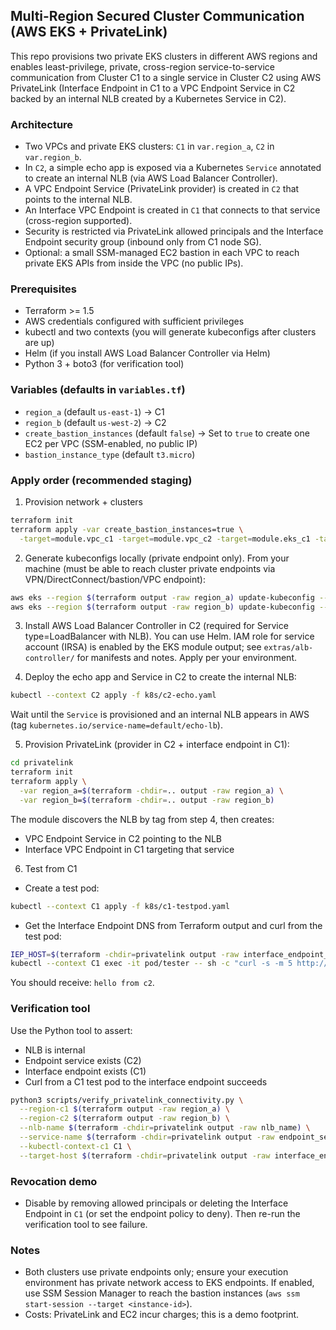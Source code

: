 ## Multi-Region Secured Cluster Communication (AWS EKS + PrivateLink)

This repo provisions two private EKS clusters in different AWS regions and enables least-privilege, private, cross-region service-to-service communication from Cluster C1 to a single service in Cluster C2 using AWS PrivateLink (Interface Endpoint in C1 to a VPC Endpoint Service in C2 backed by an internal NLB created by a Kubernetes Service in C2).

### Architecture
- Two VPCs and private EKS clusters: `C1` in `var.region_a`, `C2` in `var.region_b`.
- In `C2`, a simple echo app is exposed via a Kubernetes `Service` annotated to create an internal NLB (via AWS Load Balancer Controller).
- A VPC Endpoint Service (PrivateLink provider) is created in `C2` that points to the internal NLB.
- An Interface VPC Endpoint is created in `C1` that connects to that service (cross-region supported).
- Security is restricted via PrivateLink allowed principals and the Interface Endpoint security group (inbound only from C1 node SG).
- Optional: a small SSM-managed EC2 bastion in each VPC to reach private EKS APIs from inside the VPC (no public IPs).

### Prerequisites
- Terraform >= 1.5
- AWS credentials configured with sufficient privileges
- kubectl and two contexts (you will generate kubeconfigs after clusters are up)
- Helm (if you install AWS Load Balancer Controller via Helm)
- Python 3 + boto3 (for verification tool)

### Variables (defaults in `variables.tf`)
- `region_a` (default `us-east-1`) → C1
- `region_b` (default `us-west-2`) → C2
- `create_bastion_instances` (default `false`) → Set to `true` to create one EC2 per VPC (SSM-enabled, no public IP)
- `bastion_instance_type` (default `t3.micro`)

### Apply order (recommended staging)
1) Provision network + clusters

```bash
terraform init
terraform apply -var create_bastion_instances=true \
  -target=module.vpc_c1 -target=module.vpc_c2 -target=module.eks_c1 -target=module.eks_c2
```

2) Generate kubeconfigs locally (private endpoint only). From your machine (must be able to reach cluster private endpoints via VPN/DirectConnect/bastion/VPC endpoint):

```bash
aws eks --region $(terraform output -raw region_a) update-kubeconfig --name $(terraform output -raw c1_cluster_name) --alias C1
aws eks --region $(terraform output -raw region_b) update-kubeconfig --name $(terraform output -raw c2_cluster_name) --alias C2
```

3) Install AWS Load Balancer Controller in C2 (required for Service type=LoadBalancer with NLB). You can use Helm. IAM role for service account (IRSA) is enabled by the EKS module output; see `extras/alb-controller/` for manifests and notes. Apply per your environment.

4) Deploy the echo app and Service in C2 to create the internal NLB:

```bash
kubectl --context C2 apply -f k8s/c2-echo.yaml
```

Wait until the `Service` is provisioned and an internal NLB appears in AWS (tag `kubernetes.io/service-name=default/echo-lb`).

5) Provision PrivateLink (provider in C2 + interface endpoint in C1):

```bash
cd privatelink
terraform init
terraform apply \
  -var region_a=$(terraform -chdir=.. output -raw region_a) \
  -var region_b=$(terraform -chdir=.. output -raw region_b)
```

The module discovers the NLB by tag from step 4, then creates:
- VPC Endpoint Service in C2 pointing to the NLB
- Interface VPC Endpoint in C1 targeting that service

6) Test from C1
- Create a test pod:

```bash
kubectl --context C1 apply -f k8s/c1-testpod.yaml
```

- Get the Interface Endpoint DNS from Terraform output and curl from the test pod:

```bash
IEP_HOST=$(terraform -chdir=privatelink output -raw interface_endpoint_dns)
kubectl --context C1 exec -it pod/tester -- sh -c "curl -s -m 5 http://$IEP_HOST"
```

You should receive: `hello from c2`.

### Verification tool
Use the Python tool to assert:
- NLB is internal
- Endpoint service exists (C2)
- Interface endpoint exists (C1)
- Curl from a C1 test pod to the interface endpoint succeeds

```bash
python3 scripts/verify_privatelink_connectivity.py \
  --region-c1 $(terraform output -raw region_a) \
  --region-c2 $(terraform output -raw region_b) \
  --nlb-name $(terraform -chdir=privatelink output -raw nlb_name) \
  --service-name $(terraform -chdir=privatelink output -raw endpoint_service_name) \
  --kubectl-context-c1 C1 \
  --target-host $(terraform -chdir=privatelink output -raw interface_endpoint_dns)
```

### Revocation demo
- Disable by removing allowed principals or deleting the Interface Endpoint in `C1` (or set the endpoint policy to deny). Then re-run the verification tool to see failure.

### Notes
- Both clusters use private endpoints only; ensure your execution environment has private network access to EKS endpoints. If enabled, use SSM Session Manager to reach the bastion instances (`aws ssm start-session --target <instance-id>`).
- Costs: PrivateLink and EC2 incur charges; this is a demo footprint.
